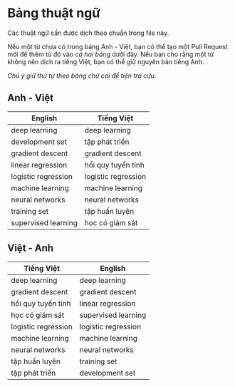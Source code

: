 # Bảng thuật ngữ

Các thuật ngữ cần được dịch theo chuẩn trong file này.

Nếu một từ chưa có trong bảng Anh - Việt, bạn có thể tạo một Pull Request mới để thêm từ đó vào _cả hai bảng_ dưới đây.
Nếu bạn cho rằng một từ không nên dịch ra tiếng Việt, bạn có thể giữ nguyên bản tiếng Anh.

*Chú ý giữ thứ tự theo bảng chữ cái để tiện tra cứu.*

## Anh - Việt

| English          | Tiếng Việt       |
|------------------|------------------|
| deep learning | deep learning |
| development set  | tập phát triển |
| gradient descent | gradient descent |
| linear regression | hồi quy tuyến tính |
| logistic regression | logistic regression |
| machine learning | machine learning |
| neural networks | neural networks
| training set | tập huấn luyện |
| supervised learning | học có giám sát |


## Việt - Anh

| Tiếng Việt       | English          |
|------------------|------------------|
| deep learning | deep learning |
| gradient descent | gradient descent |
| hồi quy tuyến tính | linear regression |
| học có giám sát | supervised learning |
| logistic regression | logistic regression |
| machine learning | machine learning |
| neural networks | neural networks
| tập huấn luyện | training set |
| tập phát triển | development set |
